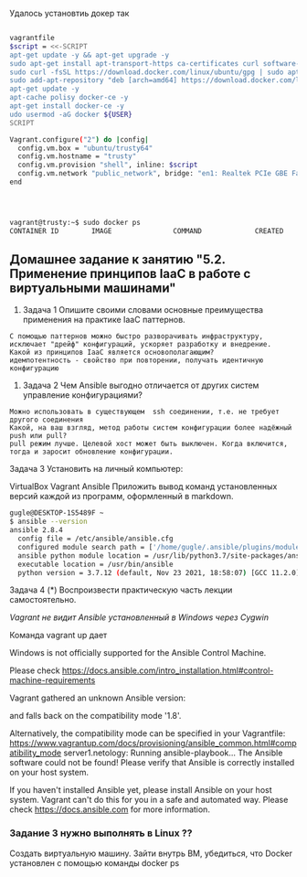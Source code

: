 Удалось установтиь докер так
```bash

vagrantfile
$script = <<-SCRIPT
apt-get update -y && apt-get upgrade -y
sudo apt-get install apt-transport-https ca-certificates curl software-properties-common git
sudo curl -fsSL https://download.docker.com/linux/ubuntu/gpg | sudo apt-key add -
sudo add-apt-repository "deb [arch=amd64] https://download.docker.com/linux/ubuntu/ $(lsb_release -cs) stable"
apt-get update -y
apt-cache polisy docker-ce -y
apt-get install docker-ce -y
udo usermod -aG docker ${USER}
SCRIPT

Vagrant.configure("2") do |config|
  config.vm.box = "ubuntu/trusty64"
  config.vm.hostname = "trusty"
  config.vm.provision "shell", inline: $script
  config.vm.network "public_network", bridge: "en1: Realtek PCIe GBE Family Controller"
end




vagrant@trusty:~$ sudo docker ps
CONTAINER ID        IMAGE               COMMAND             CREATED             STATUS              PORTS               NAMES

```

## Домашнее задание к занятию "5.2. Применение принципов IaaC в работе с виртуальными машинами" 

1. Задача 1
Опишите своими словами основные преимущества применения на практике IaaC паттернов.
```
С помощью паттернов можно быстро разворачивать инфраструктуру, исключает "дрейф" конфигураций, ускоряет разработку и внедрение. 
Какой из принципов IaaC является основополагающим?
идемпотентность - свойство при повторении, получать идентичную конфигурацию
```
1. Задача 2
Чем Ansible выгодно отличается от других систем управление конфигурациями?
```
Можно использовать в существующем  ssh соединении, т.е. не требует другого соединения
Какой, на ваш взгляд, метод работы систем конфигурации более надёжный push или pull?
pull режим лучше. Целевой хост может быть выключен. Когда включится, тогда и заросит обновление конфигурации.
```
Задача 3
Установить на личный компьютер:

VirtualBox
Vagrant
Ansible
Приложить вывод команд установленных версий каждой из программ, оформленный в markdown.
```bash
gugle@DESKTOP-1S5489F ~
$ ansible --version
ansible 2.8.4
  config file = /etc/ansible/ansible.cfg
  configured module search path = ['/home/gugle/.ansible/plugins/modules', '/usr/share/ansible/plugins/modules']
  ansible python module location = /usr/lib/python3.7/site-packages/ansible
  executable location = /usr/bin/ansible
  python version = 3.7.12 (default, Nov 23 2021, 18:58:07) [GCC 11.2.0]
```

Задача 4 (*)
Воспроизвести практическую часть лекции самостоятельно.

*Vagrant не видит Ansible установленный в Windows через Cygwin*

Команда vagrant up  дает

Windows is not officially supported for the Ansible Control Machine.

Please check https://docs.ansible.com/intro_installation.html#control-machine-requirements

Vagrant gathered an unknown Ansible version:

and falls back on the compatibility mode '1.8'.

Alternatively, the compatibility mode can be specified in your Vagrantfile:
https://www.vagrantup.com/docs/provisioning/ansible_common.html#compatibility_mode
    server1.netology: Running ansible-playbook...
The Ansible software could not be found! Please verify
that Ansible is correctly installed on your host system.

If you haven't installed Ansible yet, please install Ansible
on your host system. Vagrant can't do this for you in a safe and
automated way.
Please check https://docs.ansible.com for more information.


### Задание 3 нужно выполнять в Linux  ??


Создать виртуальную машину.
Зайти внутрь ВМ, убедиться, что Docker установлен с помощью команды
docker ps
